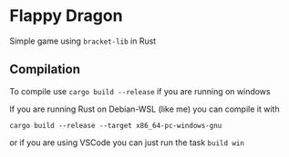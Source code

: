 # Flappy Dragon
Simple game using `bracket-lib` in Rust

## Compilation
To compile use `cargo build --release` if you are running on windows

If you are running Rust on Debian-WSL (like me) you can compile it with
```
cargo build --release --target x86_64-pc-windows-gnu
```

or if you are using VSCode you can just run the task `build win`